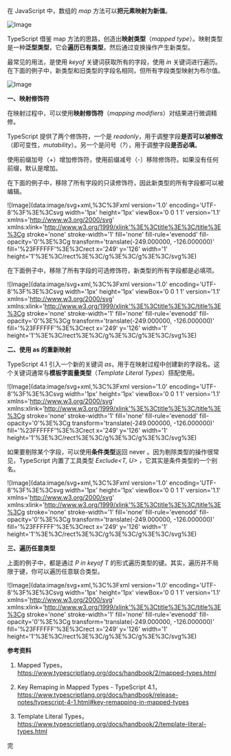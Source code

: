 在 JavaScript 中，数组的 _map_ 方法可以**把元素映射为新值**。  

![Image](https://mmbiz.qpic.cn/sz_mmbiz_png/rFnC9Zib9UA0761h1DwibdLJ9libobpbtXBhBsa4d7468YMWxicawrhFbS4iaWx7vxNv0NaJibXEKeMPKCHTzpYRhGeQ/640?wx_fmt=png&from=appmsg&tp=webp&wxfrom=5&wx_lazy=1&wx_co=1)

TypeScript 借鉴 map 方法的思路，创造出**映射类型**（_mapped type_）。映射类型是一种**泛型类型**，它会**遍历已有类型**，然后通过变换操作产生新类型。

最常见的用法，是使用 _keyof_ 关键词获取所有的字段，使用 _in_ 关键词进行遍历。在下面的例子中，新类型和旧类型的字段名相同，但所有字段类型映射为布尔值。  

![Image](https://mmbiz.qpic.cn/sz_mmbiz_png/rFnC9Zib9UA0761h1DwibdLJ9libobpbtXBAPHCerJMZBbKEzmr0PHYWCSxj1UMjian5WIiby7xRzoh2GmibUCXfQptg/640?wx_fmt=png&from=appmsg&tp=webp&wxfrom=5&wx_lazy=1&wx_co=1)

**一、映射修饰符**

在映射过程中，可以使用**映射修饰符**（_mapping modifiers_）对结果进行微调精修。  

TypeScript 提供了两个修饰符，一个是 _readonly_，用于调整字段**是否可以被修改**（即可变性，_mutability_）。另一个是问号（_?_），用于调整字段**是否必填**。

使用前缀加号（+）增加修饰符，使用前缀减号（-）移除修饰符。如果没有任何前缀，默认是增加。  

在下面的例子中，移除了所有字段的只读修饰符，因此新类型的所有字段都可以被编辑。

![Image](data:image/svg+xml,%3C%3Fxml version='1.0' encoding='UTF-8'%3F%3E%3Csvg width='1px' height='1px' viewBox='0 0 1 1' version='1.1' xmlns='http://www.w3.org/2000/svg' xmlns:xlink='http://www.w3.org/1999/xlink'%3E%3Ctitle%3E%3C/title%3E%3Cg stroke='none' stroke-width='1' fill='none' fill-rule='evenodd' fill-opacity='0'%3E%3Cg transform='translate(-249.000000, -126.000000)' fill='%23FFFFFF'%3E%3Crect x='249' y='126' width='1' height='1'%3E%3C/rect%3E%3C/g%3E%3C/g%3E%3C/svg%3E)

在下面例子中，移除了所有字段的可选修饰符，新类型的所有字段都是必填项。

![Image](data:image/svg+xml,%3C%3Fxml version='1.0' encoding='UTF-8'%3F%3E%3Csvg width='1px' height='1px' viewBox='0 0 1 1' version='1.1' xmlns='http://www.w3.org/2000/svg' xmlns:xlink='http://www.w3.org/1999/xlink'%3E%3Ctitle%3E%3C/title%3E%3Cg stroke='none' stroke-width='1' fill='none' fill-rule='evenodd' fill-opacity='0'%3E%3Cg transform='translate(-249.000000, -126.000000)' fill='%23FFFFFF'%3E%3Crect x='249' y='126' width='1' height='1'%3E%3C/rect%3E%3C/g%3E%3C/g%3E%3C/svg%3E)

**二、使用 as 的重新映射**

TypeScript 4.1 引入一个新的关键词 _as_，用于在映射过程中创建新的字段名。这个关键词通常与**模板字面量类型**（_Template Literal Types_）搭配使用。

![Image](data:image/svg+xml,%3C%3Fxml version='1.0' encoding='UTF-8'%3F%3E%3Csvg width='1px' height='1px' viewBox='0 0 1 1' version='1.1' xmlns='http://www.w3.org/2000/svg' xmlns:xlink='http://www.w3.org/1999/xlink'%3E%3Ctitle%3E%3C/title%3E%3Cg stroke='none' stroke-width='1' fill='none' fill-rule='evenodd' fill-opacity='0'%3E%3Cg transform='translate(-249.000000, -126.000000)' fill='%23FFFFFF'%3E%3Crect x='249' y='126' width='1' height='1'%3E%3C/rect%3E%3C/g%3E%3C/g%3E%3C/svg%3E)

如果要剔除某个字段，可以使用**条件类型**返回 never 。因为剔除类型的操作很常见，TypeScript 内置了工具类型 _Exclude<T, U>_ ，它其实是条件类型的一个别名。  

![Image](data:image/svg+xml,%3C%3Fxml version='1.0' encoding='UTF-8'%3F%3E%3Csvg width='1px' height='1px' viewBox='0 0 1 1' version='1.1' xmlns='http://www.w3.org/2000/svg' xmlns:xlink='http://www.w3.org/1999/xlink'%3E%3Ctitle%3E%3C/title%3E%3Cg stroke='none' stroke-width='1' fill='none' fill-rule='evenodd' fill-opacity='0'%3E%3Cg transform='translate(-249.000000, -126.000000)' fill='%23FFFFFF'%3E%3Crect x='249' y='126' width='1' height='1'%3E%3C/rect%3E%3C/g%3E%3C/g%3E%3C/svg%3E)

**三、遍历任意类型**

上面的例子中，都是通过 _P in keyof T_ 的形式遍历类型的键。其实，遍历并不局限于键，你可以遍历任意联合类型。

![Image](data:image/svg+xml,%3C%3Fxml version='1.0' encoding='UTF-8'%3F%3E%3Csvg width='1px' height='1px' viewBox='0 0 1 1' version='1.1' xmlns='http://www.w3.org/2000/svg' xmlns:xlink='http://www.w3.org/1999/xlink'%3E%3Ctitle%3E%3C/title%3E%3Cg stroke='none' stroke-width='1' fill='none' fill-rule='evenodd' fill-opacity='0'%3E%3Cg transform='translate(-249.000000, -126.000000)' fill='%23FFFFFF'%3E%3Crect x='249' y='126' width='1' height='1'%3E%3C/rect%3E%3C/g%3E%3C/g%3E%3C/svg%3E)

**参考资料**

1.  Mapped Types，https://www.typescriptlang.org/docs/handbook/2/mapped-types.html
    
2.  Key Remaping in Mapped Types - TypeScript 4.1，https://www.typescriptlang.org/docs/handbook/release-notes/typescript-4-1.html#key-remapping-in-mapped-types
    
3.  Template Literal Types，https://www.typescriptlang.org/docs/handbook/2/template-literal-types.html
    

完